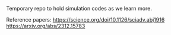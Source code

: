 Temporary repo to hold simulation codes as we learn more.

Reference papers: 
https://science.org/doi/10.1126/sciadv.abj1916
https://arxiv.org/abs/2312.15783
